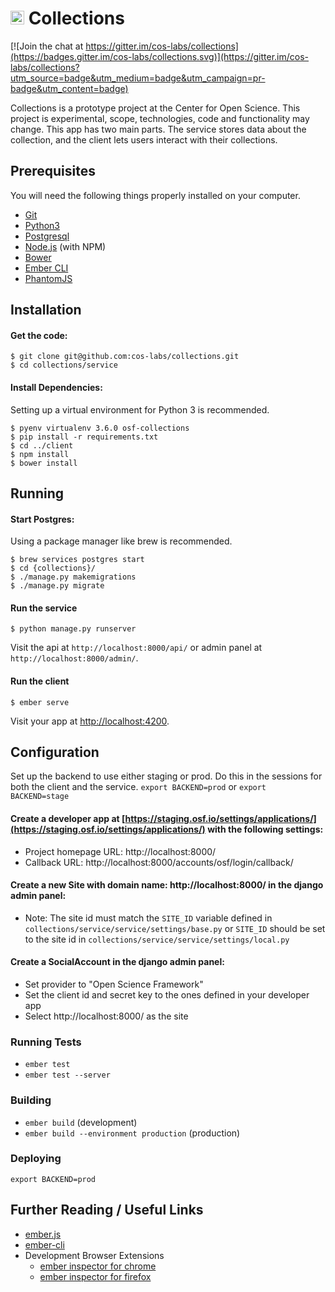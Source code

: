 # <img src="https://cdn.cos.io/media/images/cos_center_logo_small.original.png" alt="alt text" width="22px" height="22px">  Collections

[![Join the chat at https://gitter.im/cos-labs/collections](https://badges.gitter.im/cos-labs/collections.svg)](https://gitter.im/cos-labs/collections?utm_source=badge&utm_medium=badge&utm_campaign=pr-badge&utm_content=badge)

Collections is a prototype project at the Center for Open Science. This project is experimental, scope, technologies, code and functionality may change. This app has two main parts. The service stores data about the collection, and the client lets users interact with their collections.


## Prerequisites

You will need the following things properly installed on your computer.

* [Git](http://git-scm.com/)
* [Python3](http://python.org/)
* [Postgresql](http://postgresql.org/)
* [Node.js](http://nodejs.org/) (with NPM)
* [Bower](http://bower.io/)
* [Ember CLI](http://ember-cli.com/)
* [PhantomJS](http://phantomjs.org/)


## Installation

#### Get the code:

    $ git clone git@github.com:cos-labs/collections.git
    $ cd collections/service

#### Install Dependencies:
Setting up a virtual environment for Python 3 is recommended.

    $ pyenv virtualenv 3.6.0 osf-collections
    $ pip install -r requirements.txt
    $ cd ../client
    $ npm install
    $ bower install


## Running

#### Start Postgres:

Using a package manager like brew is recommended.

    $ brew services postgres start
    $ cd {collections}/
    $ ./manage.py makemigrations
    $ ./manage.py migrate

#### Run the service

    $ python manage.py runserver

Visit the api at `http://localhost:8000/api/` or admin panel at `http://localhost:8000/admin/`.

#### Run the client

    $ ember serve

Visit your app at [http://localhost:4200](http://localhost:4200).


## Configuration

Set up the backend to use either staging or prod. Do this in the sessions for both the client and the service. `export BACKEND=prod` or `export BACKEND=stage`

#### Create a developer app at [https://staging.osf.io/settings/applications/](https://staging.osf.io/settings/applications/) with the following settings:
* Project homepage URL: http://localhost:8000/
* Callback URL: http://localhost:8000/accounts/osf/login/callback/

#### Create a new Site with domain name: http://localhost:8000/ in the django admin panel:
* Note: The site id must match the `SITE_ID` variable defined in `collections/service/service/settings/base.py` or `SITE_ID` should be set to the site id in `collections/service/service/settings/local.py`

#### Create a SocialAccount in the django admin panel:
* Set provider to "Open Science Framework"
* Set the client id and secret key to the ones defined in your developer app
* Select http://localhost:8000/ as the site

### Running Tests

* `ember test`
* `ember test --server`

### Building

* `ember build` (development)
* `ember build --environment production` (production)

### Deploying

`export BACKEND=prod`

## Further Reading / Useful Links

* [ember.js](http://emberjs.com/)
* [ember-cli](http://ember-cli.com/)
* Development Browser Extensions
  * [ember inspector for chrome](https://chrome.google.com/webstore/detail/ember-inspector/bmdblncegkenkacieihfhpjfppoconhi)
  * [ember inspector for firefox](https://addons.mozilla.org/en-US/firefox/addon/ember-inspector/)

